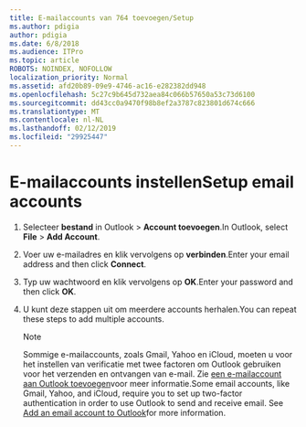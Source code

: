 ```yaml
---
title: E-mailaccounts van 764 toevoegen/Setup
ms.author: pdigia
author: pdigia
ms.date: 6/8/2018
ms.audience: ITPro
ms.topic: article
ROBOTS: NOINDEX, NOFOLLOW
localization_priority: Normal
ms.assetid: afd20b89-09e9-4746-ac16-e282382dd948
ms.openlocfilehash: 5c27c9b645d732aea84c066b57650a53c73d6100
ms.sourcegitcommit: dd43cc0a9470f98b8ef2a3787c823801d674c666
ms.translationtype: MT
ms.contentlocale: nl-NL
ms.lasthandoff: 02/12/2019
ms.locfileid: "29925447"
---
```

# <a name="setup-email-accounts"></a><span data-ttu-id="9e8bf-102">E-mailaccounts instellen</span><span class="sxs-lookup"><span data-stu-id="9e8bf-102">Setup email accounts</span></span>

1. <span data-ttu-id="9e8bf-103">Selecteer **bestand** in Outlook \> **Account toevoegen**.</span><span class="sxs-lookup"><span data-stu-id="9e8bf-103">In Outlook, select **File** \> **Add Account**.</span></span>
    
2. <span data-ttu-id="9e8bf-104">Voer uw e-mailadres en klik vervolgens op **verbinden**.</span><span class="sxs-lookup"><span data-stu-id="9e8bf-104">Enter your email address and then click **Connect**.</span></span>
    
3. <span data-ttu-id="9e8bf-105">Typ uw wachtwoord en klik vervolgens op **OK**.</span><span class="sxs-lookup"><span data-stu-id="9e8bf-105">Enter your password and then click **OK**.</span></span>
    
4. <span data-ttu-id="9e8bf-106">U kunt deze stappen uit om meerdere accounts herhalen.</span><span class="sxs-lookup"><span data-stu-id="9e8bf-106">You can repeat these steps to add multiple accounts.</span></span>
    
    > [!NOTE]
    > <span data-ttu-id="9e8bf-p101">Sommige e-mailaccounts, zoals Gmail, Yahoo en iCloud, moeten u voor het instellen van verificatie met twee factoren om Outlook gebruiken voor het verzenden en ontvangen van e-mail. Zie [een e-mailaccount aan Outlook toevoegen](https://support.office.com/article/6e27792a-9267-4aa4-8bb6-c84ef146101b.aspx)voor meer informatie.</span><span class="sxs-lookup"><span data-stu-id="9e8bf-p101">Some email accounts, like Gmail, Yahoo, and iCloud, require you to set up two-factor authentication in order to use Outlook to send and receive email. See [Add an email account to Outlook](https://support.office.com/article/6e27792a-9267-4aa4-8bb6-c84ef146101b.aspx)for more information.</span></span> 
  

